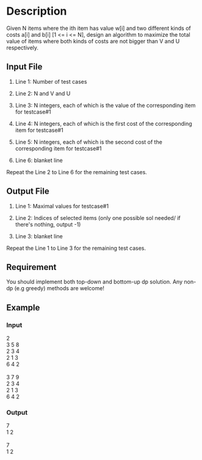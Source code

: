 # Description

Given N items where the ith item has value w[i] and two different kinds of costs a[i] and b[i] [1 <= i <= N], design an algorithm to maximize the total value of items where both kinds of costs are not bigger than V and U respectively.
## Input File

1) Line 1: Number of test cases

2) Line 2: N and V and U

3) Line 3: N integers, each of which is the value of the corresponding item for testcase#1

4) Line 4: N integers, each of which is the first cost of the corresponding item for testcase#1

5) Line 5: N integers, each of which is the second cost of the corresponding item for testcase#1

6) Line 6: blanket line

Repeat the Line 2 to Line 6 for the remaining test cases.

## Output File 

1) Line 1: Maximal values for testcase#1

2) Line 2: Indices of selected items (only one possible sol needed/ if there's nothing, output -1)

3) Line 3: blanket line

Repeat the Line 1 to Line 3 for the remaining test cases.

## Requirement

You should implement both top-down and bottom-up dp solution. Any non-dp (e.g greedy) methods are welcome!

## Example

### Input
2
<br>
3 5 8
<br>
2 3 4
<br>
2 1 3
<br>
6 4 2
<br><br>
3 7 9
<br>
2 3 4
<br>
2 1 3
<br>
6 4 2

### Output
7
<br>
1 2
<br><br>
7
<br>
1 2




